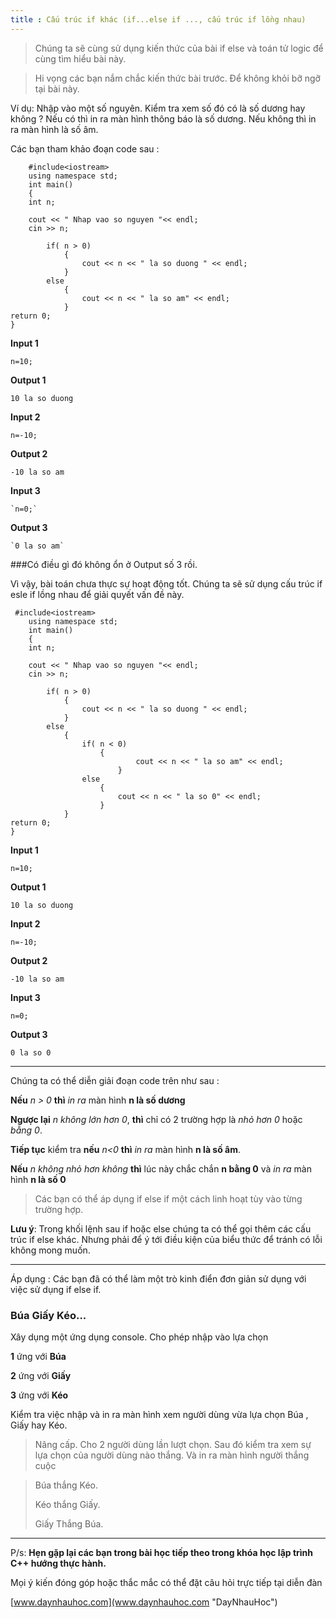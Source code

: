 ```yaml
---
title : Cấu trúc if khác (if...else if ..., cấu trúc if lồng nhau)
---
```


>Chúng ta sẽ cùng sử dụng kiến thức của bài if else và toán tử logic để cùng tìm hiểu bài này.

>Hi vọng các bạn nắm chắc kiến thức bài trước. Để không khỏi bỡ ngỡ tại bài này.

Ví dụ: Nhập vào một số nguyên. Kiểm tra xem số đó có là số dương hay không ? Nếu có thì in ra màn hình thông báo là số dương. Nếu không thì in ra màn hình là số âm.

Các bạn tham khảo đoạn code sau : 
  
    	
    	#include<iostream>
    	using namespace std;
    	int main()
    	{
    	int n;
    	
    	cout << " Nhap vao so nguyen "<< endl;
    	cin >> n;
    	
    		if( n > 0)
    			{
    				cout << n << " la so duong " << endl;
    			}
    		else 
    			{
    				cout << n << " la so am" << endl;
    			}
    return 0;	
	}
    	
**Input 1**

	n=10;

**Output 1**
  	
	10 la so duong


**Input 2**

	n=-10;

**Output 2**
  	
	-10 la so am

**Input 3**

	`n=0;`

**Output 3**
  	
	`0 la so am`

###Có điều gì đó không ổn ở Output số 3 rồi.

Vì vậy, bài toán chưa thực sự hoạt động tốt.
Chúng ta sẽ sử dụng cấu trúc if esle if lồng nhau để giải quyết vấn đề này.



	 #include<iostream>
    	using namespace std;
    	int main()
    	{
    	int n;
    	
    	cout << " Nhap vao so nguyen "<< endl;
    	cin >> n;
    	
    		if( n > 0)
    			{
    				cout << n << " la so duong " << endl;
    			}
    		else
    			{
					if( n < 0)
						{
    							cout << n << " la so am" << endl;
    						}
					else	
						{
							cout << n << " la so 0" << endl;	
						}
				}
    return 0;	
	}


**Input 1**

	n=10;

**Output 1**
  	
	10 la so duong


**Input 2**

	n=-10;

**Output 2**
  	
	-10 la so am

**Input 3**

	n=0;

**Output 3**
	
	0 la so 0


----------

Chúng ta có thể diễn giải đoạn code trên như sau : 

**Nếu** *n > 0*  **thì** *in ra* màn hình  **n là số dương**

**Ngược lại** *n không lớn hơn 0*, **thì** chỉ có 2 trường hợp là *nhỏ hơn 0* hoặc *bằng 0*.

**Tiếp tục** kiểm tra **nếu** *n<0* **thì** *in ra* màn hình **n là số âm**. 

**Nếu** *n không nhỏ hơn không* **thì** lúc này chắc chắn **n bằng 0** và *in ra* màn hình **n là số 0**
 

>Các bạn có thể áp dụng if else if một cách linh hoạt tùy vào từng trường hợp.

**Lưu ý**: Trong khối lệnh sau if hoặc else chúng ta có thể gọi thêm các cấu trúc if else khác. Nhưng phải để ý tới điều kiện của biểu thức để tránh có lỗi không mong muốn.


----------

Áp dụng : 
 Các bạn đã có thể làm một trò kinh điển đơn giản sử dụng với việc sử dụng if else if.
### Búa Giấy Kéo...
Xây dụng một ứng dụng console. Cho phép nhập vào lựa chọn 

**1** ứng với **Búa**
 
**2** ứng với **Giấy**

**3** ứng với **Kéo**

Kiểm tra việc nhập và in ra màn hình xem người dùng vừa lựa chọn Búa , Giấy hay Kéo.

> Nâng cấp. Cho 2 người dùng lần lượt chọn. Sau đó kiểm tra xem sự lựa chọn của người dùng nào thắng. Và in ra màn hình người thắng cuộc

> Búa thắng Kéo.
> 
> Kéo thắng Giấy.
> 
> Giấy Thắng Búa.


----------
P/s: **Hẹn gặp lại các bạn trong bài học tiếp theo trong khóa học lập trình C++ hướng thực hành.**


Mọi ý kiến đóng góp hoặc thắc mắc có thể đặt câu hỏi trực tiếp tại diễn đàn 

[www.daynhauhoc.com](www.daynhauhoc.com "DayNhauHoc")
